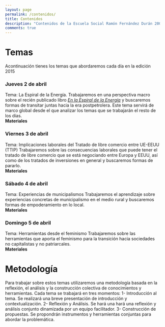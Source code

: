 ```yaml
---
layout: page
permalink: /contenidos/
title: Contenidos
description: "Contenidos de la Escuela Social Ramón Fernández Durán 20015"
comments: true
---
```



# Temas

Acontinuación tienes los temas que abordaremos cada día en la edición 2015

### Jueves 2 de abril
Tema: La Espiral de la Energía. 
Trabajaremos en una perspectiva macro sobre el recién publicado libro [*En la Espiral de la Energía*](http://www.ecologistasenaccion.org/tienda/editorial-libros-en-accion/1400-libro-en-la-espiral-de-la-energia.html) y buscaremos formas de transitar juntas hacia la era postpetrolera. Este tema servirá de marco global desde el que analizar los temas que se trabajarán el resto de los días.   
**Materiales**


### Viernes 3 de abril
Tema: Implicaciones laborales del Tratado de libre comercio entre UE-EEUU (TTIP)
Trabajaremos sobre las consecuencias laborales que puede tener el tratado de libre comercio que se está negociando entre Europa y EEUU, así como de los tratados de inversiones en general y buscaremos formas de pararlo.  
**Materiales**

### Sábado 4 de abril
Tema: Experiencias de municipalismos
Trabajaremos el aprendizaje sobre experiencias concretas de municipalismo en el medio rural y buscaremos formas de empoderamiento en lo local.  
**Materiales**

### Domingo 5 de abril
Tema: Herramientas desde el feminismo
Trabajaremos sobre las herramientas que aporta el feminismo para la transición hacia sociedades no capitalistas y no patriarcales.  
**Materiales**

# Metodología
Para trabajar sobre estos temas utilizaremos una metodología basada en la reflexión, el análisis y la construcción colectiva de conocimientos y herramientas. 
Cada tema se trabajará en tres momentos:
1- Introducción al tema. Se realizará una breve presentación de introducción y contextualización. 
2- Reflexión y Análisis. Se hará una hará una reflexión y análisis conjunto dinamizada por un equipo facilitador. 
3- Construcción de propuestas. Se propondrán instrumentos y herramientas conjuntas para abordar la problemática. 
